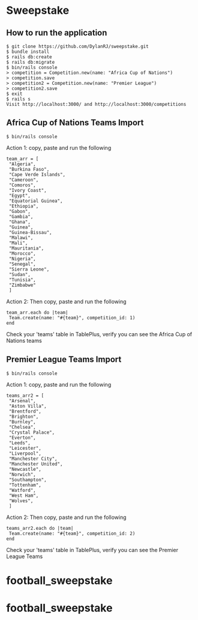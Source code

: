 # Sweepstake

## How to run the application

```
$ git clone https://github.com/DylanRJ/sweepstake.git
$ bundle install
$ rails db:create
$ rails db:migrate
$ bin/rails console
> competition = Competition.new(name: "Africa Cup of Nations")
> competition.save
> competition2 = Competition.new(name: "Premier League")
> competition2.save
$ exit
$ rails s
Visit http://localhost:3000/ and http://localhost:3000/competitions
```

## Africa Cup of Nations Teams Import

```
$ bin/rails console
```

Action 1: copy, paste and run the following

```
team_arr = [
 "Algeria",       
 "Burkina Faso",    
 "Cape Verde Islands",     
 "Cameroon",      
 "Comoros",       
 "Ivory Coast",     
 "Egypt",        
 "Equatorial Guinea",  
 "Ethiopia",      
 "Gabon",        
 "Gambia",       
 "Ghana",        
 "Guinea",       
 "Guinea-Bissau",    
 "Malawi",
 "Mali",
 "Mauritania",
 "Morocco",
 "Nigeria",
 "Senegal",
 "Sierra Leone",
 "Sudan",
 "Tunisia",
 "Zimbabwe"
 ]
```

Action 2: Then copy, paste and run the following

```
team_arr.each do |team| 
 Team.create(name: "#{team}", competition_id: 1) 
end
```

Check your 'teams' table in TablePlus, verify you can see the Africa Cup of Nations teams

## Premier League Teams Import

```
$ bin/rails console
```

Action 1: copy, paste and run the following

```
teams_arr2 = [
 "Arsenal",       
 "Aston Villa",    
 "Brentford",     
 "Brighton",      
 "Burnley",       
 "Chelsea",
 "Crystal Palace",     
 "Everton",        
 "Leeds",  
 "Leicester",      
 "Liverpool",        
 "Manchester City",       
 "Manchester United",        
 "Newcastle",       
 "Norwich",    
 "Southampton",
 "Tottenham",
 "Watford",
 "West Ham",
 "Wolves",
 ]
```

Action 2: Then copy, paste and run the following

```
teams_arr2.each do |team| 
 Team.create(name: "#{team}", competition_id: 2) 
end
```

Check your 'teams' table in TablePlus, verify you can see the Premier League Teams
# football_sweepstake
# football_sweepstake
